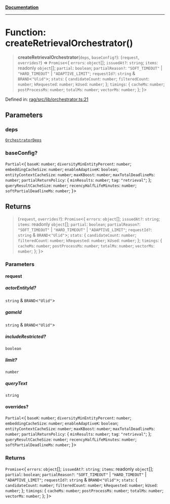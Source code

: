 [**Documentation**](../../../README.md)

***

# Function: createRetrievalOrchestrator()

> **createRetrievalOrchestrator**(`deps`, `baseConfig?`): (`request`, `overrides?`) => `Promise`\<\{ `errors`: `object`[]; `issuedAt?`: `string`; `items`: readonly `object`[]; `partial`: `boolean`; `partialReason?`: `"SOFT_TIMEOUT"` \| `"HARD_TIMEOUT"` \| `"ADAPTIVE_LIMIT"`; `requestId?`: `string` & `BRAND`\<`"Ulid"`\>; `stats`: \{ `candidateCount`: `number`; `filteredCount`: `number`; `kRequested`: `number`; `kUsed`: `number`; \}; `timings`: \{ `cacheMs`: `number`; `postProcessMs`: `number`; `totalMs`: `number`; `vectorMs`: `number`; \}; \}\>

Defined in: [rag/src/lib/orchestrator.ts:21](https://github.com/ceponatia/roler/blob/1efd6363aec6d66587551f7c0b65cf6ffafb4079/packages/rag/src/lib/orchestrator.ts#L21)

## Parameters

### deps

[`OrchestratorDeps`](../type-aliases/OrchestratorDeps.md)

### baseConfig?

`Partial`\<\{ `baseK`: `number`; `diversityMinEntityPercent`: `number`; `embeddingCacheSize`: `number`; `enableAdaptiveK`: `boolean`; `entityContextCacheSize`: `number`; `maxKBoost`: `number`; `maxTotalDeadlineMs`: `number`; `partialReturnPolicy`: \{ `minResults`: `number`; `tag`: `"retrieval"`; \}; `queryResultCacheSize`: `number`; `recencyHalfLifeMinutes`: `number`; `softPartialDeadlineMs`: `number`; \}\>

## Returns

> (`request`, `overrides?`): `Promise`\<\{ `errors`: `object`[]; `issuedAt?`: `string`; `items`: readonly `object`[]; `partial`: `boolean`; `partialReason?`: `"SOFT_TIMEOUT"` \| `"HARD_TIMEOUT"` \| `"ADAPTIVE_LIMIT"`; `requestId?`: `string` & `BRAND`\<`"Ulid"`\>; `stats`: \{ `candidateCount`: `number`; `filteredCount`: `number`; `kRequested`: `number`; `kUsed`: `number`; \}; `timings`: \{ `cacheMs`: `number`; `postProcessMs`: `number`; `totalMs`: `number`; `vectorMs`: `number`; \}; \}\>

### Parameters

#### request

##### actorEntityId?

`string` & `BRAND`\<`"Ulid"`\>

##### gameId

`string` & `BRAND`\<`"Ulid"`\>

##### includeRestricted?

`boolean`

##### limit?

`number`

##### queryText

`string`

#### overrides?

`Partial`\<\{ `baseK`: `number`; `diversityMinEntityPercent`: `number`; `embeddingCacheSize`: `number`; `enableAdaptiveK`: `boolean`; `entityContextCacheSize`: `number`; `maxKBoost`: `number`; `maxTotalDeadlineMs`: `number`; `partialReturnPolicy`: \{ `minResults`: `number`; `tag`: `"retrieval"`; \}; `queryResultCacheSize`: `number`; `recencyHalfLifeMinutes`: `number`; `softPartialDeadlineMs`: `number`; \}\>

### Returns

`Promise`\<\{ `errors`: `object`[]; `issuedAt?`: `string`; `items`: readonly `object`[]; `partial`: `boolean`; `partialReason?`: `"SOFT_TIMEOUT"` \| `"HARD_TIMEOUT"` \| `"ADAPTIVE_LIMIT"`; `requestId?`: `string` & `BRAND`\<`"Ulid"`\>; `stats`: \{ `candidateCount`: `number`; `filteredCount`: `number`; `kRequested`: `number`; `kUsed`: `number`; \}; `timings`: \{ `cacheMs`: `number`; `postProcessMs`: `number`; `totalMs`: `number`; `vectorMs`: `number`; \}; \}\>
